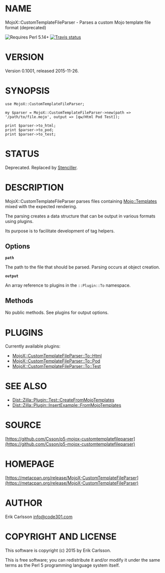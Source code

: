 # NAME

MojoX::CustomTemplateFileParser - Parses a custom Mojo template file format (deprecated)

![Requires Perl 5.14+](https://img.shields.io/badge/perl-5.14+-brightgreen.svg) [![Travis status](https://api.travis-ci.org/Csson/p5-mojox-customtemplatefileparser.svg?branch=master)](https://travis-ci.org/Csson/p5-mojox-customtemplatefileparser)

# VERSION

Version 0.1001, released 2015-11-26.

# SYNOPSIS

    use MojoX::CustomTemplateFileParser;

    my $parser = MojoX::CustomTemplateFileParser->new(path => '/path/to/file.mojo', output => [qw/Html Pod Test]);

    print $parser->to_html;
    print $parser->to_pod;
    print $parser->to_test;

# STATUS

Deprecated. Replaced by [Stenciller](https://metacpan.org/pod/Stenciller).

# DESCRIPTION

MojoX::CustomTemplateFileParser parses files containing [Mojo::Templates](https://metacpan.org/pod/Mojo::Template) mixed with the expected rendering.

The parsing creates a data structure that can be output in various formats using plugins.

Its purpose is to facilitate development of tag helpers.

## Options

**`path`**

The path to the file that should be parsed. Parsing occurs at object creation.

**`output`**

An array reference to plugins in the `::Plugin::To` namespace.

## Methods

No public methods. See plugins for output options.

# PLUGINS

Currently available plugins:

- [MojoX::CustomTemplateFileParser::To::Html](https://metacpan.org/pod/MojoX::CustomTemplateFileParser::To::Html)
- [MojoX::CustomTemplateFileParser::To::Pod](https://metacpan.org/pod/MojoX::CustomTemplateFileParser::To::Pod)
- [MojoX::CustomTemplateFileParser::To::Test](https://metacpan.org/pod/MojoX::CustomTemplateFileParser::To::Test)

# SEE ALSO

- [Dist::Zilla::Plugin::Test::CreateFromMojoTemplates](https://metacpan.org/pod/Dist::Zilla::Plugin::Test::CreateFromMojoTemplates)
- [Dist::Zilla::Plugin::InsertExample::FromMojoTemplates](https://metacpan.org/pod/Dist::Zilla::Plugin::InsertExample::FromMojoTemplates)

# SOURCE

[https://github.com/Csson/p5-mojox-customtemplatefileparser](https://github.com/Csson/p5-mojox-customtemplatefileparser)

# HOMEPAGE

[https://metacpan.org/release/MojoX-CustomTemplateFileParser](https://metacpan.org/release/MojoX-CustomTemplateFileParser)

# AUTHOR

Erik Carlsson <info@code301.com>

# COPYRIGHT AND LICENSE

This software is copyright (c) 2015 by Erik Carlsson.

This is free software; you can redistribute it and/or modify it under
the same terms as the Perl 5 programming language system itself.
